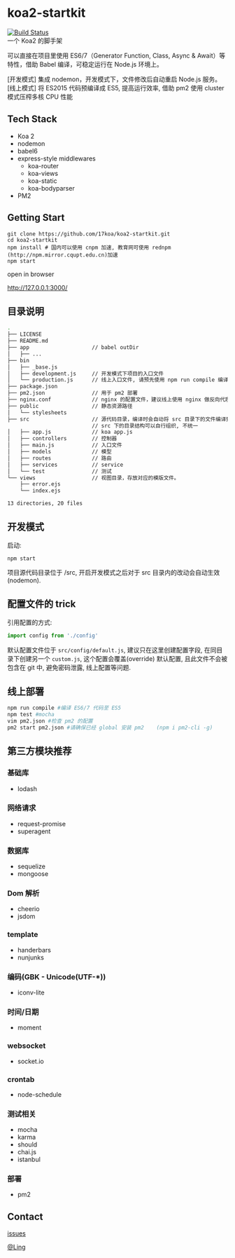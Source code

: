# koa2-startkit
[![Build Status](https://travis-ci.org/17koa/koa2-startkit.svg?branch=master)](https://travis-ci.org/17koa/koa2-startkit)  
一个 Koa2 的脚手架

可以直接在项目里使用 ES6/7（Generator Function, Class, Async & Await）等特性，借助 Babel 编译，可稳定运行在 Node.js 环境上。

[开发模式] 集成 nodemon，开发模式下，文件修改后自动重启 Node.js 服务。  
[线上模式] 将 ES2015 代码预编译成 ES5, 提高运行效率, 借助 pm2 使用 cluster 模式压榨多核 CPU 性能 

## Tech Stack

- Koa 2
- nodemon 
- babel6
- express-style middlewares
  - koa-router
  - koa-views
  - koa-static
  - koa-bodyparser
- PM2

## Getting Start

```
git clone https://github.com/17koa/koa2-startkit.git
cd koa2-startkit
npm install # 国内可以使用 cnpm 加速, 教育网可使用 rednpm (http://npm.mirror.cqupt.edu.cn)加速
npm start
```

open in browser

http://127.0.0.1:3000/ 

## 目录说明

```bash
.
├── LICENSE
├── README.md
├── app                    // babel outDir
│   ├── ...
├── bin
│   ├── _base.js
│   ├── development.js     // 开发模式下项目的入口文件
│   └── production.js      // 线上入口文件, 请预先使用 npm run compile 编译
├── package.json
├── pm2.json               // 用于 pm2 部署
├── nginx.conf             // nginx 的配置文件，建议线上使用 nginx 做反向代理。 
├── public                 // 静态资源路径
│   └── stylesheets
├── src                    // 源代码目录，编译时会自动将 src 目录下的文件编译到 app 目录下。
                           // src 下的目录结构可以自行组织, 不统一
│   ├── app.js             // koa app.js
│   ├── controllers        // 控制器
│   ├── main.js            // 入口文件
│   ├── models             // 模型
│   ├── routes             // 路由
│   ├── services           // service
│   └── test               // 测试
└── views                  // 视图目录，存放对应的模版文件。
    ├── error.ejs
    └── index.ejs

13 directories, 20 files
```



## 开发模式

启动: 

```
npm start
```

 项目源代码目录位于 /src, 开启开发模式之后对于 src 目录内的改动会自动生效 (nodemon).

## 配置文件的 trick

引用配置的方式: 

```javascript
import config from './config'
```

默认配置文件位于 `src/config/default.js`, 建议只在这里创建配置字段, 在同目录下创建另一个 `custom.js`, 这个配置会覆盖(override) 默认配置, 且此文件不会被包含在 git 中, 避免密码泄露, 线上配置等问题.

## 线上部署

```bash
npm run compile #编译 ES6/7 代码至 ES5
npm test #mocha
vim pm2.json #检查 pm2 的配置
pm2 start pm2.json #请确保已经 global 安装 pm2    (npm i pm2-cli -g)
```

## 第三方模块推荐

### 基础库

- lodash

### 网络请求

- request-promise
- superagent

### 数据库

- sequelize
- mongoose

### Dom 解析

- cheerio
- jsdom

### template

- handerbars
- nunjunks

### 编码(GBK - Unicode(UTF-*))

- iconv-lite

### 时间/日期

- moment

### websocket

- socket.io

### crontab

- node-schedule

### 测试相关

- mocha
- karma
- should
- chai.js
- istanbul

### 部署

- pm2



## Contact

[issues](issues)

[@Ling](https://github.com/wssgcg1213)    